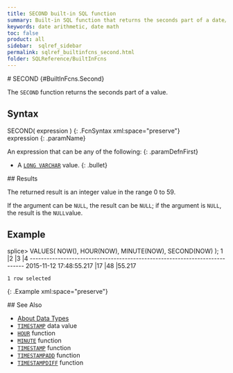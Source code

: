 ```yaml
---
title: SECOND built-in SQL function
summary: Built-in SQL function that returns the seconds part of a date/time value
keywords: date arithmetic, date math
toc: false
product: all
sidebar:  sqlref_sidebar
permalink: sqlref_builtinfcns_second.html
folder: SQLReference/BuiltInFcns
---
```

<section>
<div class="TopicContent" data-swiftype-index="true" markdown="1">
# SECOND   {#BuiltInFcns.Second}

The `SECOND` function returns the seconds part of a value.

## Syntax

<div class="fcnWrapperWide" markdown="1">
    SECOND( expression )
{: .FcnSyntax xml:space="preserve"}

</div>
<div class="paramList" markdown="1">
expression
{: .paramName}

An expression that can be any of the following:
{: .paramDefnFirst}

* A [`LONG VARCHAR`](sqlref_datatypes_longvarchar.html) value.
{: .bullet}

</div>
## Results

The returned result is an integer value in the range 0 to 59.

If the argument can be `NULL`, the result can be `NULL`; if the argument
is `NULL`, the result is the `NULL`value.

## Example

<div class="preWrapper" markdown="1">
    splice> VALUES( NOW(), HOUR(NOW), MINUTE(NOW), SECOND(NOW) );
    1                            |2          |3          |4
    ----------------------------------------------------------------------------
    2015-11-12 17:48:55.217      |17         |48         |55.217
    
    1 row selected
{: .Example xml:space="preserve"}

</div>
## See Also

* [About Data Types](sqlref_datatypes_numerictypes.html)
* [`TIMESTAMP`](sqlref_builtinfcns_timestamp.html) data value
* [`HOUR`](sqlref_builtinfcns_hour.html) function
* [`MINUTE`](sqlref_builtinfcns_minute.html) function
* [`TIMESTAMP`](sqlref_builtinfcns_timestamp.html) function
* [`TIMESTAMPADD`](sqlref_builtinfcns_timestampadd.html) function
* [`TIMESTAMPDIFF`](sqlref_builtinfcns_timestampdiff.html) function

</div>
</section>

